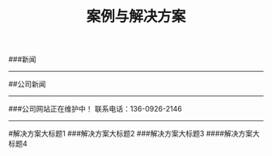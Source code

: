 ﻿---
layout: news
title: "案例与解决方案"
categories: [newscenter]
---
###新闻 
<hr/>
##公司新闻
<hr/>
###公司网站正在维护中！ 联系电话：136-0926-2146
<hr/>
#解决方案大标题1
###解决方案大标题2
###解决方案大标题3
####解决方案大标题4

	
	
